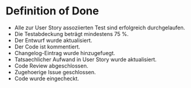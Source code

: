 # Definition of Done

- Alle zur User Story assoziierten Test sind erfolgreich durchgelaufen.
- Die Testabdeckung beträgt mindestens 75 %.
- Der Entwurf wurde aktualisiert.
- Der Code ist kommentiert.
- Changelog-Eintrag wurde hinzugefuegt.
- Tatsaechlicher Aufwand in User Story wurde aktualisiert.
- Code Review abgeschlossen.
- Zugehoerige Issue geschlossen.
- Code wurde eingecheckt.

